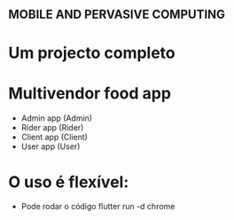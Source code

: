 ##  MOBILE AND PERVASIVE COMPUTING
# Um projecto completo

#  Multivendor food app
   - Admin app (Admin)
   - Rider app (Rider)
   - Client app (Client)
   - User app (User)

# O uso é flexível:
   - Pode rodar o código flutter run -d chrome

